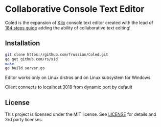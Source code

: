 # Collaborative Console Text Editor
Coled is the expansion of [Kilo](https://github.com/antirez/kilo) console text editor created with the lead of [184 steps guide](https://viewsourcecode.org/snaptoken/kilo/index.html) adding the ability of collaborative text editing!
## Installation
```Bash
git clone https://github.com/frussian/Coled.git
go get github.com/rs/xid
make
go build server.go
```
Editor works only on Linux distros and on Linux subsystem for Windows

Client connects to localhost:3018 from dynamic port by default

## License
This project is licensed under the MIT license. See [LICENSE](LICENSE) for details and 3rd party licenses.
